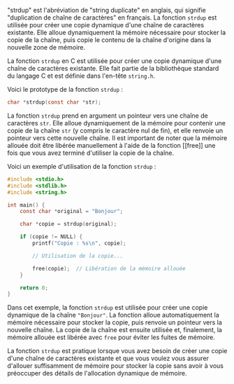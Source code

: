 "strdup" est l'abréviation de "string duplicate" en anglais, qui signifie "duplication de chaîne de caractères" en français. La fonction `strdup` est utilisée pour créer une copie dynamique d'une chaîne de caractères existante. Elle alloue dynamiquement la mémoire nécessaire pour stocker la copie de la chaîne, puis copie le contenu de la chaîne d'origine dans la nouvelle zone de mémoire.

La fonction `strdup` en C est utilisée pour créer une copie dynamique d'une chaîne de caractères existante. Elle fait partie de la bibliothèque standard du langage C et est définie dans l'en-tête `string.h`.

Voici le prototype de la fonction `strdup` :

```c
char *strdup(const char *str);
```

La fonction `strdup` prend en argument un pointeur vers une chaîne de caractères `str`. Elle alloue dynamiquement de la mémoire pour contenir une copie de la chaîne `str` (y compris le caractère nul de fin), et elle renvoie un pointeur vers cette nouvelle chaîne. Il est important de noter que la mémoire allouée doit être libérée manuellement à l'aide de la fonction [[free]] une fois que vous avez terminé d'utiliser la copie de la chaîne.

Voici un exemple d'utilisation de la fonction `strdup` :

```c
#include <stdio.h>
#include <stdlib.h>
#include <string.h>

int main() {
    const char *original = "Bonjour";

    char *copie = strdup(original);

    if (copie != NULL) {
        printf("Copie : %s\n", copie);

        // Utilisation de la copie...

        free(copie);  // Libération de la mémoire allouée
    }

    return 0;
}
```

Dans cet exemple, la fonction `strdup` est utilisée pour créer une copie dynamique de la chaîne `"Bonjour"`. La fonction alloue automatiquement la mémoire nécessaire pour stocker la copie, puis renvoie un pointeur vers la nouvelle chaîne. La copie de la chaîne est ensuite utilisée et, finalement, la mémoire allouée est libérée avec `free` pour éviter les fuites de mémoire.

La fonction `strdup` est pratique lorsque vous avez besoin de créer une copie d'une chaîne de caractères existante et que vous voulez vous assurer d'allouer suffisamment de mémoire pour stocker la copie sans avoir à vous préoccuper des détails de l'allocation dynamique de mémoire.